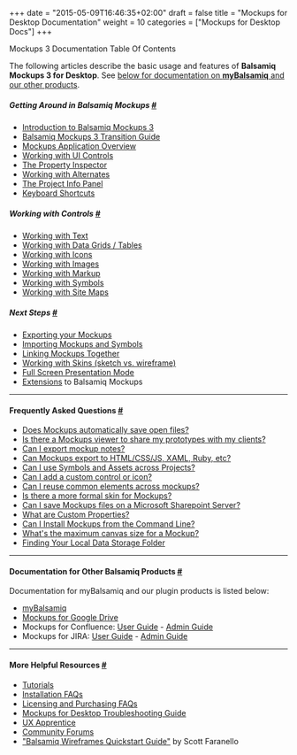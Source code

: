 +++
date = "2015-05-09T16:46:35+02:00"
draft = false
title = "Mockups for Desktop Documentation"
weight = 10
categories = ["Mockups for Desktop Docs"]
+++

Mockups 3 Documentation Table Of Contents

The following articles describe the basic usage and features of **Balsamiq Mockups 3 for Desktop**. See [below for documentation on **myBalsamiq** and our other products](#more).

##### Getting Around in Balsamiq Mockups [#](#overview)

*   [Introduction to Balsamiq Mockups 3](/desktop/docs/intro/)
*   [Balsamiq Mockups 3 Transition Guide](/desktop/docs/transition/)
*   [Mockups Application Overview](/desktop/docs/overview/)
*   [Working with UI Controls](/desktop/docs/controls/)
*   [The Property Inspector](/desktop/docs/inspector/)
*   [Working with Alternates](/desktop/docs/alternates/)
*   [The Project Info Panel](/desktop/docs/projectinfo/)
*   [Keyboard Shortcuts](/desktop/docs/shortcuts/)

##### Working with Controls [#](#controls)

*   [Working with Text](/desktop/docs/text/)
*   [Working with Data Grids / Tables](/desktop/docs/datagrids/)
*   [Working with Icons](/desktop/docs/icons/)
*   [Working with Images](/desktop/docs/images/)
*   [Working with Markup](/desktop/docs/markup/)
*   [Working with Symbols](/desktop/docs/symbols/)
*   [Working with Site Maps](/desktop/docs/sitemaps/)

##### <a name="nextsteps"></a>Next Steps [#](#nextsteps)

*   [Exporting your Mockups](/desktop/docs/exporting/)
*   [Importing Mockups and Symbols](/desktop/docs/importing/)
*   [Linking Mockups Together](/desktop/docs/liking/)
*   [Working with Skins (sketch vs. wireframe)](/desktop/docs/skins/)
*   [Full Screen Presentation Mode](/desktop/docs/fullscreen/)
*   [Extensions](/desktop/docs/extensions/) to Balsamiq Mockups

* * *

#### Frequently Asked Questions [#](#faq)

*   [Does Mockups automatically save open files?](/desktop/docs/578190)
*   [Is there a Mockups viewer to share my prototypes with my clients?](/desktop/docs/98989)
*   [Can I export mockup notes?](/desktop/docs/1948259)
*   [Can Mockups export to HTML/CSS/JS, XAML, Ruby, etc?](/desktop/docs/98992)
*   [Can I use Symbols and Assets across Projects?](/desktop/docs/1634821)
*   [Can I add a custom control or icon?](/desktop/docs/98986)
*   [Can I reuse common elements across mockups?](/desktop/docs/98987)
*   [Is there a more formal skin for Mockups?](/desktop/docs/98988)
*   [Can I save Mockups files on a Microsoft Sharepoint Server?](/desktop/docs/98997)
*   [What are Custom Properties?](/desktop/docs/210720)
*   [Can I Install Mockups from the Command Line?](/desktop/docs/111762)
*   [What's the maximum canvas size for a Mockup?](/desktop/docs/468845)
*   [Finding Your Local Data Storage Folder](/desktop/docs/1033437)

* * *

#### Documentation for Other Balsamiq Products [#](#more)

Documentation for myBalsamiq and our plugin products is listed below:

*   [myBalsamiq](/desktop/docs/127531)
*   [Mockups for Google Drive](/desktop/docs/1559682)
*   Mockups for Confluence: [User Guide](/desktop/docs/113837) - [Admin Guide](/desktop/docs/113839)
*   Mockups for JIRA: [User Guide](/desktop/docs/113842) - [Admin Guide](/desktop/docs/113844)

* * *

#### More Helpful Resources [#](#links)

*   [Tutorials](/desktop/docs/1335124)
*   [Installation FAQs](http://support.balsamiq.com/customer/portal/topics/44769-installation-faqs/articles)
*   [Licensing and Purchasing FAQs](/desktop/docs/127432)
*   [Mockups for Desktop Troubleshooting Guide](/desktop/docs/1964658)
*   [UX Apprentice](http://uxapprentice.com)
*   [Community Forums](http://forums.balsamiq.com)
*   ["Balsamiq Wireframes Quickstart Guide"](/desktop/docs/1075461) by Scott Faranello
